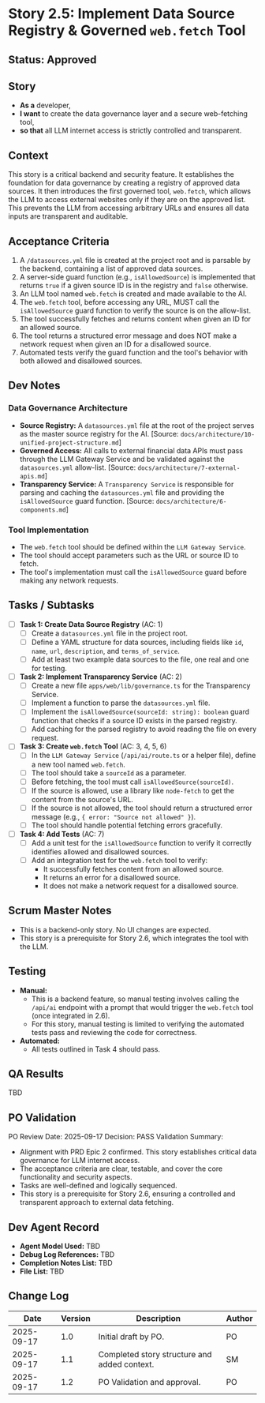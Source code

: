 # Story 2.5: Implement Data Source Registry & Governed `web.fetch` Tool

## Status: Approved

## Story
* **As a** developer,
* **I want** to create the data governance layer and a secure web-fetching tool,
* **so that** all LLM internet access is strictly controlled and transparent.

## Context
This story is a critical backend and security feature. It establishes the foundation for data governance by creating a registry of approved data sources. It then introduces the first governed tool, `web.fetch`, which allows the LLM to access external websites only if they are on the approved list. This prevents the LLM from accessing arbitrary URLs and ensures all data inputs are transparent and auditable.

## Acceptance Criteria
1.  A `/datasources.yml` file is created at the project root and is parsable by the backend, containing a list of approved data sources.
2.  A server-side guard function (e.g., `isAllowedSource`) is implemented that returns `true` if a given source ID is in the registry and `false` otherwise.
3.  An LLM tool named `web.fetch` is created and made available to the AI.
4.  The `web.fetch` tool, before accessing any URL, MUST call the `isAllowedSource` guard function to verify the source is on the allow-list.
5.  The tool successfully fetches and returns content when given an ID for an allowed source.
6.  The tool returns a structured error message and does NOT make a network request when given an ID for a disallowed source.
7.  Automated tests verify the guard function and the tool's behavior with both allowed and disallowed sources.

## Dev Notes

### Data Governance Architecture
*   **Source Registry:** A `datasources.yml` file at the root of the project serves as the master source registry for the AI. [Source: `docs/architecture/10-unified-project-structure.md`]
*   **Governed Access:** All calls to external financial data APIs must pass through the LLM Gateway Service and be validated against the `datasources.yml` allow-list. [Source: `docs/architecture/7-external-apis.md`]
*   **Transparency Service:** A `Transparency Service` is responsible for parsing and caching the `datasources.yml` file and providing the `isAllowedSource` guard function. [Source: `docs/architecture/6-components.md`]

### Tool Implementation
*   The `web.fetch` tool should be defined within the `LLM Gateway Service`.
*   The tool should accept parameters such as the URL or source ID to fetch.
*   The tool's implementation must call the `isAllowedSource` guard before making any network requests.

## Tasks / Subtasks

-   [ ] **Task 1: Create Data Source Registry** (AC: 1)
    -   [ ] Create a `datasources.yml` file in the project root.
    -   [ ] Define a YAML structure for data sources, including fields like `id`, `name`, `url`, `description`, and `terms_of_service`.
    -   [ ] Add at least two example data sources to the file, one real and one for testing.

-   [ ] **Task 2: Implement Transparency Service** (AC: 2)
    -   [ ] Create a new file `apps/web/lib/governance.ts` for the Transparency Service.
    -   [ ] Implement a function to parse the `datasources.yml` file.
    -   [ ] Implement the `isAllowedSource(sourceId: string): boolean` guard function that checks if a source ID exists in the parsed registry.
    -   [ ] Add caching for the parsed registry to avoid reading the file on every request.

-   [ ] **Task 3: Create `web.fetch` Tool** (AC: 3, 4, 5, 6)
    -   [ ] In the `LLM Gateway Service` (`/api/ai/route.ts` or a helper file), define a new tool named `web.fetch`.
    -   [ ] The tool should take a `sourceId` as a parameter.
    -   [ ] Before fetching, the tool must call `isAllowedSource(sourceId)`.
    -   [ ] If the source is allowed, use a library like `node-fetch` to get the content from the source's URL.
    -   [ ] If the source is not allowed, the tool should return a structured error message (e.g., `{ error: "Source not allowed" }`).
    -   [ ] The tool should handle potential fetching errors gracefully.

-   [ ] **Task 4: Add Tests** (AC: 7)
    -   [ ] Add a unit test for the `isAllowedSource` function to verify it correctly identifies allowed and disallowed sources.
    -   [ ] Add an integration test for the `web.fetch` tool to verify:
        -   It successfully fetches content from an allowed source.
        -   It returns an error for a disallowed source.
        -   It does not make a network request for a disallowed source.

## Scrum Master Notes
- This is a backend-only story. No UI changes are expected.
- This story is a prerequisite for Story 2.6, which integrates the tool with the LLM.

## Testing
- **Manual:**
  - This is a backend feature, so manual testing involves calling the `/api/ai` endpoint with a prompt that would trigger the `web.fetch` tool (once integrated in 2.6).
  - For this story, manual testing is limited to verifying the automated tests pass and reviewing the code for correctness.
- **Automated:**
  - All tests outlined in Task 4 should pass.

## QA Results
TBD

## PO Validation
PO Review Date: 2025-09-17
Decision: PASS
Validation Summary:
- Alignment with PRD Epic 2 confirmed. This story establishes critical data governance for LLM internet access.
- The acceptance criteria are clear, testable, and cover the core functionality and security aspects.
- Tasks are well-defined and logically sequenced.
- This story is a prerequisite for Story 2.6, ensuring a controlled and transparent approach to external data fetching.

## Dev Agent Record
- **Agent Model Used:** TBD
- **Debug Log References:** TBD
- **Completion Notes List:** TBD
- **File List:** TBD

## Change Log
| Date | Version | Description | Author |
|---|---|---|---|
| 2025-09-17 | 1.0 | Initial draft by PO. | PO |
| 2025-09-17 | 1.1 | Completed story structure and added context. | SM |
| 2025-09-17 | 1.2 | PO Validation and approval. | PO |
